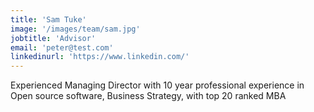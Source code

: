```yaml
---
title: 'Sam Tuke'
image: '/images/team/sam.jpg'
jobtitle: 'Advisor'
email: 'peter@test.com'
linkedinurl: 'https://www.linkedin.com/'
---
```


Experienced Managing
Director with 10 year
professional experience in
Open source software,
Business Strategy, with top 20
ranked MBA